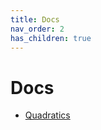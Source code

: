 ```yaml
---
title: Docs
nav_order: 2
has_children: true
---
```

# Docs

- [Quadratics](<https://https123456789.github.io/CPP-Math/docs/quadratics>)